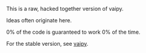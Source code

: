 This is a raw, hacked together version of vaipy.

Ideas often originate here.

0% of the code is guaranteed to work 0% of the time.

For the stable version, see [vaipy](https://github.com/svaisakh/vaipy).
